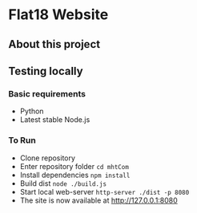 # Flat18 Website

## About this project

## Testing locally
### Basic requirements
- Python
- Latest stable Node.js

### To Run
- Clone repository
- Enter repository folder ```cd mhtCom```
- Install dependencies ```npm install```
- Build dist ```node ./build.js```
- Start local web-server ```http-server ./dist -p 8080```
- The site is now available at http://127.0.0.1:8080